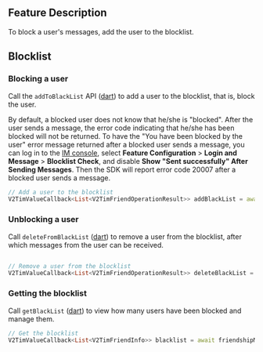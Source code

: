 ## Feature Description
To block a user's messages, add the user to the blocklist.

## Blocklist
### Blocking a user
Call the `addToBlackList` API ([dart](https://pub.dev/documentation/tencent_im_sdk_plugin_platform_interface/latest/im_flutter_plugin_platform_interface/ImFlutterPlatform/addToBlackList.html)) to add a user to the blocklist, that is, block the user.

By default, a blocked user does not know that he/she is "blocked". After the user sends a message, the error code indicating that he/she has been blocked will not be returned.
To have the "You have been blocked by the user" error message returned after a blocked user sends a message, you can log in to the [IM console](https://console.cloud.tencent.com/im), select **Feature Configuration** > **Login and Message** > **Blocklist Check**, and disable **Show "Sent successfully" After Sending Messages**. Then the SDK will report error code 20007 after a blocked user sends a message.



```dart
// Add a user to the blocklist
V2TimValueCallback<List<V2TimFriendOperationResult>> addBlackList = await friendshipManager.addToBlackList(userIDList: ['user1']);
```


### Unblocking a user
Call `deleteFromBlackList` ([dart](https://pub.dev/documentation/tencent_im_sdk_plugin_platform_interface/latest/im_flutter_plugin_platform_interface/ImFlutterPlatform/deleteFromBlackList.html)) to remove a user from the blocklist, after which messages from the user can be received.



```dart

// Remove a user from the blocklist
V2TimValueCallback<List<V2TimFriendOperationResult>> deleteBlackList = await friendshipManager.deleteFromBlackList(userIDList: ['user1']);
```


### Getting the blocklist
Call `getBlackList` ([dart](https://pub.dev/documentation/tencent_im_sdk_plugin_platform_interface/latest/im_flutter_plugin_platform_interface/ImFlutterPlatform/getBlackList.html)) to view how many users have been blocked and manage them.



```dart
// Get the blocklist
V2TimValueCallback<List<V2TimFriendInfo>> blacklist = await friendshipManager.getBlackList();
```



